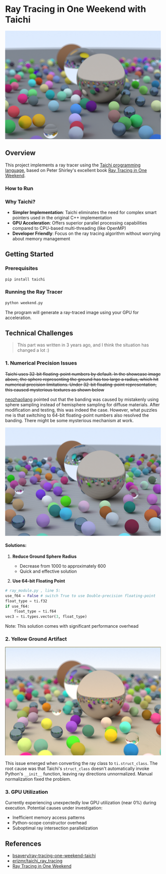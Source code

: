 # Ray Tracing in One Weekend with Taichi

<div align="center">
  <img src="./1655910860.png" alt="Ray Tracing Demo" width="800"/>
</div>

## Overview

This project implements a ray tracer using the [Taichi programming language](https://github.com/taichi-dev/taichi), based on Peter Shirley's excellent book [Ray Tracing in One Weekend](https://raytracing.github.io/books/RayTracingInOneWeekend.html).

### How to Run



### Why Taichi?

- **Simpler Implementation**: Taichi eliminates the need for complex smart pointers used in the original C++ implementation
- **GPU Acceleration**: Offers superior parallel processing capabilities compared to CPU-based multi-threading (like OpenMP)
- **Developer Friendly**: Focus on the ray tracing algorithm without worrying about memory management

## Getting Started

### Prerequisites
```bash
pip install taichi
```

### Running the Ray Tracer
```bash
python weekend.py
```
The program will generate a ray-traced image using your GPU for acceleration.

## Technical Challenges
> This part was written in 3 years ago, and I think the situation has changed a lot :)
### 1. Numerical Precision Issues

~~Taichi uses 32-bit floating-point numbers by default. In the showcase image above, the sphere representing the ground has too large a radius, which hit numerical precision limitations. Under 32-bit floating-point representation, this caused mysterious textures as shown below~~

[neozhaoliang](https://github.com/neozhaoliang) pointed out that the banding was caused by mistakenly using sphere sampling instead of hemisphere sampling for diffuse materials. After modification and testing, this was indeed the case. However, what puzzles me is that switching to 64-bit floating-point numbers also resolved the banding. There might be some mysterious mechanism at work.

<div align="center">
  <img src="./float_acc.png" alt="Precision Issues" width="600"/>
</div>

#### Solutions:

1. **Reduce Ground Sphere Radius**
   - Decrease from 1000 to approximately 600
   - Quick and effective solution

2. **Use 64-bit Floating Point**
```python
# ray_module.py , line 5:
use_f64 = False # switch True to use Double-precision floating-point 
float_type = ti.f32
if use_f64:
    float_type = ti.f64
vec3 = ti.types.vector(3, float_type)
```
   Note: This solution comes with significant performance overhead

### 2. Yellow Ground Artifact

<div align="center">
  <img src="./yellow.png" alt="Yellow Ground Issue" width="600"/>
</div>

This issue emerged when converting the ray class to `ti.struct_class`. The root cause was that Taichi's `struct_class` doesn't automatically invoke Python's `__init__` function, leaving ray directions unnormalized. Manual normalization fixed the problem.

### 3. GPU Utilization

Currently experiencing unexpectedly low GPU utilization (near 0%) during execution. Potential causes under investigation:
- Inefficient memory access patterns
- Python-scope constructor overhead
- Suboptimal ray intersection parallelization

## References

- [bsavery/ray-tracing-one-weekend-taichi](https://github.com/bsavery/ray-tracing-one-weekend-taichi)
- [erizmr/taichi_ray_tracing](https://github.com/erizmr/taichi_ray_tracing)
- [Ray Tracing in One Weekend](https://raytracing.github.io/books/RayTracingInOneWeekend.html)